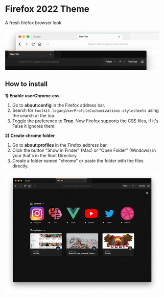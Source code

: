 # Firefox 2022 Theme
A fresh firefox browser look.

![Screenshot](banner.png)

## How to install

**1) Enable userChrome.css**


  1. Go to **about:config** in the Firefox address bar.
  2. Search for `toolkit.legacyUserProfileCustomizations.stylesheets` using the search at the top.
  3. Toggle the preference to **True**. Now Firefox supports the CSS files, if it's False it ignores them.
  
  
**2) Create chrome folder**


  1. Go to **about:profiles** in the Firefox address bar.
  2. Click the button "Show in Finder" (Mac) or "Open Folder" (Windows) in your that's in the Root Directory
  3. Create a folder named "chrome" or paste the folder with the files directly.

![Screenshot](Preview.png)
